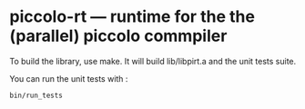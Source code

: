 piccolo-rt — runtime for the the (parallel) piccolo commpiler
=============================================================

To build the library, use make. It will build lib/libpirt.a and the unit tests suite.

You can run the unit tests with :

	bin/run_tests

